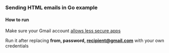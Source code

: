 ### Sending HTML emails in Go example

#### How to run

Make sure your Gmail account [allows less secure apps](https://support.google.com/accounts/answer/6010255?hl=en)

Run it after replacing **from, password, recipient@gmail.com** with your own credentials 
